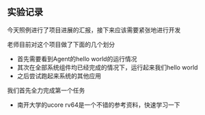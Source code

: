 ## 实验记录
今天照例进行了项目进展的汇报，接下来应该需要紧张地进行开发

老师目前对这个项目做了下面的几个划分
- 首先需要看到Agent的hello world的运行情况
- 其次在全部系统组件均已经完成的情况下，运行起来我们hello world
- 之后尝试跑起来系统的其他应用

我们首先全力完成第一个任务
- 南开大学的ucore rv64是一个不错的参考资料，快速学习一下